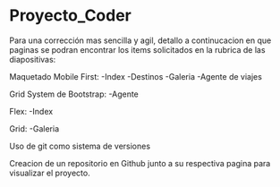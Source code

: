 # Proyecto_Coder
Para una corrección mas sencilla y agil, detallo a continucacion en que paginas se podran encontrar los items solicitados en la rubrica de las diapositivas:

Maquetado Mobile First: -Index
                        -Destinos
                        -Galeria
                        -Agente de viajes

Grid System de Bootstrap: -Agente

Flex: -Index

Grid: -Galeria

Uso de git como sistema de versiones

Creacion de un repositorio en Github junto a su respectiva pagina para visualizar el proyecto.
